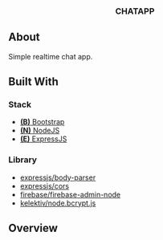 <p align="center">
  <h3 align="center">CHATAPP</h3>
</p>

## About 
Simple realtime chat app.

## Built With

### Stack
* [**(B)** Bootstrap](https://getbootstrap.com)
* [**(N)** NodeJS](https://nodejs.org/en)
* [**(E)** ExpressJS](https://expressjs.com)

### Library

* [expressjs/body-parser](https://github.com/expressjs/body-parser)
* [expressjs/cors](https://github.com/expressjs/cors)
* [firebase/firebase-admin-node](https://github.com/firebase/firebase-admin-node)
* [kelektiv/node.bcrypt.js](https://github.com/kelektiv/node.bcrypt.js)

## Overview
